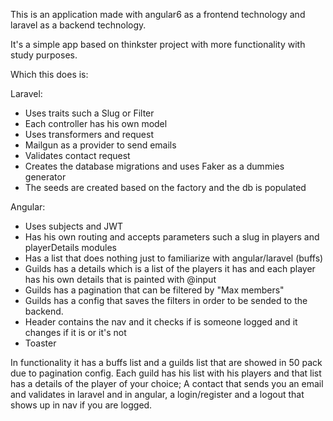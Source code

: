 This is an application made with angular6 as a frontend technology and laravel as a backend technology.

It's a simple app based on thinkster project with more functionality with study purposes.

Which this does is:

Laravel:
- Uses traits such a Slug or Filter
- Each controller has his own model
- Uses transformers and request
- Mailgun as a provider to send emails
- Validates contact request
- Creates the database migrations and uses Faker as a dummies generator
- The seeds are created based on the factory and the db is populated

Angular:
- Uses subjects and JWT
- Has his own routing and accepts parameters such a slug in players and playerDetails modules
- Has a list that does nothing just to familiarize with angular/laravel (buffs)
- Guilds has a details which is a list of the players it has and each player has his own details that is painted with @input
- Guilds has a pagination that can be filtered by "Max members"
- Guilds has a config that saves the filters in order to be sended to the backend.
- Header contains the nav and it checks if is someone logged and it changes if it is or it's not
- Toaster


In functionality it has a buffs list and a guilds list that are showed in 50 pack due to pagination config. Each guild has his list with his players and that list has a details of the player of your choice; A contact that sends you an email and validates in laravel and in angular, a login/register and a logout that shows up in nav if you are logged.